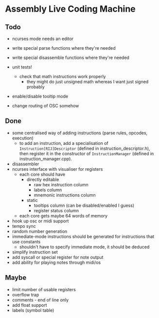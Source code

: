 Assembly Live Coding Machine
============================

Todo
----

* ncurses mode needs an editor

* write special parse functions where they're needed
* write special disassemble functions where they're needed

* unit tests!
    * check that math instructions work properly
        * they might do just unsigned math whereas I want just signed probably

* enable/disable tooltip mode

* change routing of OSC somehow

Done
----

* some centralised way of adding instructions (parse rules, opcodes, execution)
    * to add an instruction, add a specialisation of
      `Instruction[RIJ]Descriptor` (defined in instruction_descriptor.h), then
      register it in the constructor of `InstructionManager` (defined in
      instruction_manager.cpp).
* disassembler
* ncurses interface with visualiser for registers
    * each core should have
        * directly editable
            * raw hex instruction column
            * labels column
            * mnemonic instructions column
        * static
            * tooltips column (can be disabled/enabled I guess)
            * register status column
    * each core gets maybe 64 words of memory
* hook up osc or midi support
* tempo sync
* random number generation
* immediate-mode instructions should be generated for instructions that use
  constants
    * shouldn't have to specify immediate mode, it should be deduced
* simplify instruction set
* add syscall or special register for note output
* add ability for playing notes through midi/os


Maybe
-----

* limit number of usable registers
* overflow trap
* comments - end of line only
* add float support
* labels (symbol table)
